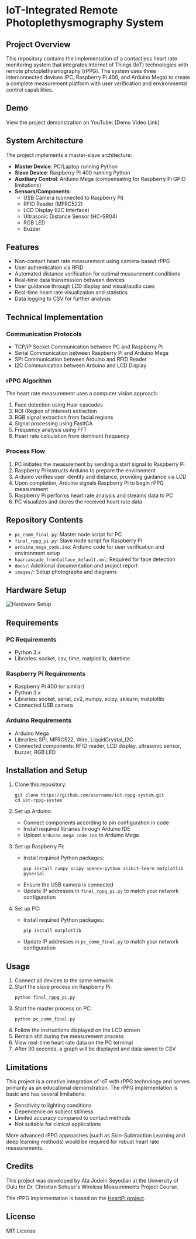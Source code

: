 # IoT-Integrated Remote Photoplethysmography System

## Project Overview
This repository contains the implementation of a contactless heart rate monitoring system that integrates Internet of Things (IoT) technologies with remote photoplethysmography (rPPG). The system uses three interconnected devices (PC, Raspberry Pi 400, and Arduino Mega) to create a complete measurement platform with user verification and environmental control capabilities.

## Demo
View the project demonstration on YouTube: [Demo Video Link]

## System Architecture
The project implements a master-slave architecture:

- **Master Device**: PC/Laptop running Python
- **Slave Device**: Raspberry Pi 400 running Python
- **Auxiliary Control**: Arduino Mega (compensating for Raspberry Pi GPIO limitations)
- **Sensors/Components**: 
  - USB Camera (connected to Raspberry Pi)
  - RFID Reader (MFRC522)
  - LCD Display (I2C Interface)
  - Ultrasonic Distance Sensor (HC-SR04)
  - RGB LED
  - Buzzer

## Features
- Non-contact heart rate measurement using camera-based rPPG
- User authentication via RFID
- Automated distance verification for optimal measurement conditions
- Real-time data transmission between devices
- User guidance through LCD display and visual/audio cues
- Real-time heart rate visualization and statistics
- Data logging to CSV for further analysis

## Technical Implementation

### Communication Protocols
- TCP/IP Socket Communication between PC and Raspberry Pi
- Serial Communication between Raspberry Pi and Arduino Mega
- SPI Communication between Arduino and RFID Reader
- I2C Communication between Arduino and LCD Display

### rPPG Algorithm
The heart rate measurement uses a computer vision approach:
1. Face detection using Haar cascades
2. ROI (Region of Interest) extraction
3. RGB signal extraction from facial regions
4. Signal processing using FastICA
5. Frequency analysis using FFT
6. Heart rate calculation from dominant frequency

### Process Flow
1. PC initiates the measurement by sending a start signal to Raspberry Pi
2. Raspberry Pi instructs Arduino to prepare the environment
3. Arduino verifies user identity and distance, providing guidance via LCD
4. Upon completion, Arduino signals Raspberry Pi to begin rPPG measurement
5. Raspberry Pi performs heart rate analysis and streams data to PC
6. PC visualizes and stores the received heart rate data

## Repository Contents
- `pc_comm_final.py`: Master node script for PC
- `final_rppg_pi.py`: Slave node script for Raspberry Pi
- `arduino_mega_code.ino`: Arduino code for user verification and environment setup
- `haarcascade_frontalface_default.xml`: Required for face detection
- `docs/`: Additional documentation and project report
- `images/`: Setup photographs and diagrams

## Hardware Setup
![Hardware Setup](images/setup_photo.jpg)

## Requirements

### PC Requirements
- Python 3.x
- Libraries: socket, csv, time, matplotlib, datetime

### Raspberry Pi Requirements
- Raspberry Pi 400 (or similar)
- Python 3.x
- Libraries: socket, serial, cv2, numpy, scipy, sklearn, matplotlib
- Connected USB camera

### Arduino Requirements
- Arduino Mega
- Libraries: SPI, MFRC522, Wire, LiquidCrystal_I2C
- Connected components: RFID reader, LCD display, ultrasonic sensor, buzzer, RGB LED

## Installation and Setup

1. Clone this repository:
   ```
   git clone https://github.com/username/iot-rppg-system.git
   cd iot-rppg-system
   ```

2. Set up Arduino:
   - Connect components according to pin configuration in code
   - Install required libraries through Arduino IDE
   - Upload `arduino_mega_code.ino` to Arduino Mega

3. Set up Raspberry Pi:
   - Install required Python packages:
     ```
     pip install numpy scipy opencv-python scikit-learn matplotlib pyserial
     ```
   - Ensure the USB camera is connected
   - Update IP addresses in `final_rppg_pi.py` to match your network configuration

4. Set up PC:
   - Install required Python packages:
     ```
     pip install matplotlib
     ```
   - Update IP addresses in `pc_comm_final.py` to match your network configuration

## Usage

1. Connect all devices to the same network
2. Start the slave process on Raspberry Pi:
   ```
   python final_rppg_pi.py
   ```
3. Start the master process on PC:
   ```
   python pc_comm_final.py
   ```
4. Follow the instructions displayed on the LCD screen
5. Remain still during the measurement process
6. View real-time heart rate data on the PC terminal
7. After 30 seconds, a graph will be displayed and data saved to CSV

## Limitations
This project is a creative integration of IoT with rPPG technology and serves primarily as an educational demonstration. The rPPG implementation is basic and has several limitations:
- Sensitivity to lighting conditions
- Dependence on subject stillness
- Limited accuracy compared to contact methods
- Not suitable for clinical applications

More advanced rPPG approaches (such as Skin-Subtraction Learning and deep learning methods) would be required for robust heart rate measurements.

## Credits
This project was developed by Ata Jodeiri Seyedian at the University of Oulu for Dr. Christian Schuss's Wireless Measurements Project Course.

The rPPG implementation is based on the [HeartPi project](https://github.com/ganeshkumartk/heartpi).

## License
MIT License
